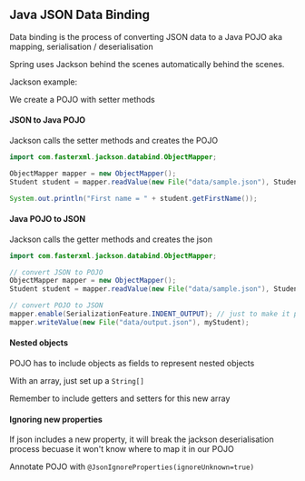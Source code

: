 ## Java JSON Data Binding

Data binding is the process of converting JSON data to a Java POJO
aka mapping, serialisation / deserialisation

Spring uses Jackson behind the scenes automatically behind the scenes.

Jackson example:

We create a POJO with setter methods

#### JSON to Java POJO

Jackson calls the setter methods and creates the POJO

```java
import com.fasterxml.jackson.databind.ObjectMapper;

ObjectMapper mapper = new ObjectMapper();
Student student = mapper.readValue(new File("data/sample.json"), Student.class);

System.out.println("First name = " + student.getFirstName());
```

#### Java POJO to JSON

Jackson calls the getter methods and creates the json

```java
import com.fasterxml.jackson.databind.ObjectMapper;

// convert JSON to POJO
ObjectMapper mapper = new ObjectMapper();
Student student = mapper.readValue(new File("data/sample.json"), Student.class);

// convert POJO to JSON
mapper.enable(SerializationFeature.INDENT_OUTPUT); // just to make it pretty
mapper.writeValue(new File("data/output.json"), myStudent);
```

#### Nested objects

POJO has to include objects as fields to represent nested objects

With an array, just set up a `String[]`

Remember to include getters and setters for this new array

#### Ignoring new properties

If json includes a new property, it will break the jackson deserialisation process becuase it won't know where to map it in our POJO

Annotate POJO with `@JsonIgnoreProperties(ignoreUnknown=true)`
